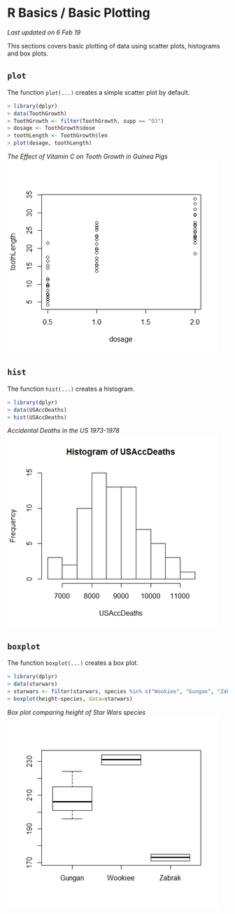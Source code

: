 # R Basics / Basic Plotting
_Last updated on 6 Feb 19_

This sections covers basic plotting of data using scatter plots, histograms and box plots.

## `plot`
The function `plot(...)` creates a simple scatter plot by default.

```r
> library(dplyr)
> data(ToothGrowth)
> ToothGrowth <- filter(ToothGrowth, supp == "OJ")
> dosage <- ToothGrowth$dose
> toothLength <- ToothGrowth$len
> plot(dosage, toothLength)
```

_The Effect of Vitamin C on Tooth Growth in Guinea Pigs_
![Tooth Growth scatter plot](img/toothGrowth.png)

## `hist`
The function `hist(...)` creates a histogram.

```r
> library(dplyr)
> data(USAccDeaths)
> hist(USAccDeaths)
```

_Accidental Deaths in the US 1973-1978_
![US Accident Deaths histogram](img/USAccDeaths.png)

## `boxplot`
The function `boxplot(...)` creates a box plot.

```r
> library(dplyr)
> data(starwars)
> starwars <- filter(starwars, species %in% c("Wookiee", "Gungan", "Zabrak"))
> boxplot(height~species, data=starwars)
```

_Box plot comparing height of Star Wars species_
![Star Wars species height box plot](img/starwars.png)
